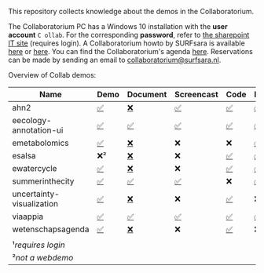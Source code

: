 This repository collects knowledge about the demos in the Collaboratorium.

The Collaboratorium PC has a Windows 10 installation with the **user account** ``C ollab``. For the corresponding **password**, refer to [the sharepoint IT site](https://nlesc.sharepoint.com/it/SitePages/Collab.aspx) (requires login). A Collaboratorium howto by SURFsara is available [here](https://www.surf.nl/binaries/content/assets/surf/en/2015/collab_manual.pdf) or [here](/doc/collab_manual.pdf). You can find the Collaboratorium's agenda [here](https://userinfo.surfsara.nl/systems/collaboratorium/agenda). Reservations can be made by sending an email to [collaboratorium@surfsara.nl](mailto:collaboratorium@surfsara.nl).

Overview of Collab demos:

| Name |  Demo | Document | Screencast | Code | Presentation
| --- | --- | --- | --- | --- | --- |
| ahn2 | [:white_check_mark:](http://ahn2.pointclouds.nl/)  | [:x:](/demos/ahn2/README.md) | [:white_check_mark:](https://vimeo.com/154200270) | [:white_check_mark:](https://github.com/NLeSC/ahn-pointcloud-viewer) | [:white_check_mark:](https://nlesc.sharepoint.com/Shared%20Documents/Forms/AllItems.aspx?RootFolder=%2FShared%20Documents%2FNLeSC%20Project%20Presentations%2FClosed%2FMassive%20point%20cloud%20for%20eSciences&FolderCTID=0x0120004EB0DBA245A10041AA401E78745EB1B1&View={2CC9F224-02CB-49B5-9DBB-C97AE29C8572})&sup1; |
| eecology-annotation-ui | [:white_check_mark:](http://nlesc.github.io/eEcology-Annotation-UI/demo/demo.html) | [:white_check_mark:](/demos/eecology-annotation-ui/README.md) | [:white_check_mark:](https://vimeo.com/158029473) | [:white_check_mark:](https://github.com/NLeSC/eEcology-Annotation-UI) | [:white_check_mark:](https://nlesc.sharepoint.com/Shared%20Documents/Forms/AllItems.aspx?RootFolder=%2FShared%20Documents%2FNLeSC%20Project%20Presentations%2FCurrent%2FeEcology&FolderCTID=0x0120004EB0DBA245A10041AA401E78745EB1B1&View={2CC9F224-02CB-49B5-9DBB-C97AE29C8572})&sup1; |
| emetabolomics | [:white_check_mark:](http://www.emetabolomics.org/magma)  | [:x:](/demos/emetabolomics/README.md) | :x: | :x: | [:white_check_mark:](https://nlesc.sharepoint.com/Shared%20Documents/Forms/AllItems.aspx?RootFolder=%2FShared%20Documents%2FNLeSC%20Project%20Presentations%2FCurrent%2FeMetabolomics&FolderCTID=0x0120004EB0DBA245A10041AA401E78745EB1B1&View={2CC9F224-02CB-49B5-9DBB-C97AE29C8572})&sup1; |
| esalsa | :x:&sup2; | [:x:](/demos/esalsa/README.md) | :x: | [:white_check_mark:](https://github.com/NLeSC/?utf8=%E2%9C%93&query=esalsa) | [:white_check_mark:](https://nlesc.sharepoint.com/Shared%20Documents/Forms/AllItems.aspx?RootFolder=%2FShared%20Documents%2FNLeSC%20Project%20Presentations%2FCurrent%2FeSalsa&FolderCTID=0x0120004EB0DBA245A10041AA401E78745EB1B1&View={2CC9F224-02CB-49B5-9DBB-C97AE29C8572})&sup1; |
| ewatercycle | [:white_check_mark:](http://forecast.ewatercycle.org/)  | [:x:](/demos/ewatercycle/README.md) | :x: | [:white_check_mark:](https://github.com/NLeSC/?utf8=%E2%9C%93&query=ewatercycle) | [:white_check_mark:](https://nlesc.sharepoint.com/Shared%20Documents/Forms/AllItems.aspx?RootFolder=%2FShared%20Documents%2FNLeSC%20Project%20Presentations%2FCurrent%2FeWaterCycle&FolderCTID=0x0120004EB0DBA245A10041AA401E78745EB1B1&View={2CC9F224-02CB-49B5-9DBB-C97AE29C8572})&sup1; |
| summerinthecity | [:white_check_mark:](http://jiskattema.github.io/summerinthecity/)  | [:white_check_mark:](/demos/summerinthecity/README.md) | [:white_check_mark:](https://vimeo.com/154200273) | :x: | [:white_check_mark:](https://nlesc.sharepoint.com/Shared%20Documents/Forms/AllItems.aspx?RootFolder=%2FShared%20Documents%2FNLeSC%20Project%20Presentations%2FCurrent%2FSummerInTheCity&FolderCTID=0x0120004EB0DBA245A10041AA401E78745EB1B1&View={2CC9F224-02CB-49B5-9DBB-C97AE29C8572})&sup1; |
| uncertainty-visualization  | [:white_check_mark:](https://nlesc.github.io/UncertaintyVisualization) | [:x:](/demos/uncertainty-visualization/README.md) | :x: | [:white_check_mark:](https://github.com/NLeSC/UncertaintyVisualization) | :x: |
| viaappia  | [:white_check_mark:](http://viaappia.esciencecenter.nl)  | [:white_check_mark:](/demos/viaappia/README.md) | [:white_check_mark:](https://youtu.be/I3DLXSrRiyk) | [:white_check_mark:](/demos/viaappia/repositories.md) | [:white_check_mark:](https://nlesc.sharepoint.com/Shared%20Documents/Forms/AllItems.aspx?RootFolder=%2FShared%20Documents%2FNLeSC%20Project%20Presentations%2FCurrent%2FVia%20Appia&FolderCTID=0x0120004EB0DBA245A10041AA401E78745EB1B1&View={2CC9F224-02CB-49B5-9DBB-C97AE29C8572})&sup1; |
| wetenschapsagenda  | [:white_check_mark:](http://wetenschapsagenda.esciencecenter.nl) | [:x:](/demos/wetenschapsagenda/README.md) | :x: | [:white_check_mark:](https://github.com/NLeSC/wetenschapsagenda) | :x:&sup1; |
|  |  |  |  |  |  |
| &sup1;_requires login_ |  |  |  |  |  |
| &sup2;_not a webdemo_ |  |  |  |  |  |


 

